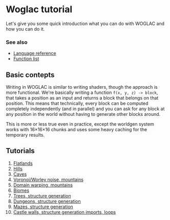 # Woglac tutorial

Let's give you some quick introduction what you can do with WOGLAC and how you can do it.

### See also

* [Language reference](..//woglac_reference.md)
* [Function list](../function_list.md)

## Basic contepts

Writing in WOGLAC is similar to writing shaders, though the approach is more functional. We're basically writing a function `f(x, y, z) -> block`, that takes a position as an input and returns a block that belongs on that position. This means that technically, every block can be computed completely independently (and in parallel) and you can ask for any block at any position in the world without having to generate other blocks around.

This is more or less true even in practice, except the worldgen system works with 16×16×16 chunks and uses some heavy caching for the temporary results.

## Tutorials

1. [Flatlands](01_flatland.md)
2. [Hills](02_hills.md)
3. [Caves](03_caves.md)
4. [Voronoi/Worley noise, mountains](04_voronoi.md) 
5. [Domain warping, mountains](05_warping.md)
6. [Biomes](06_biomes.md)
7. [Trees, structure generation](07_trees.md)
8. [Dungeons, structure generation](08_dungeons.md)
9. [Mazes, structure generation](09_mazes.md)
10. [Castle walls, structure generation imports, loops](10_walls.md)
